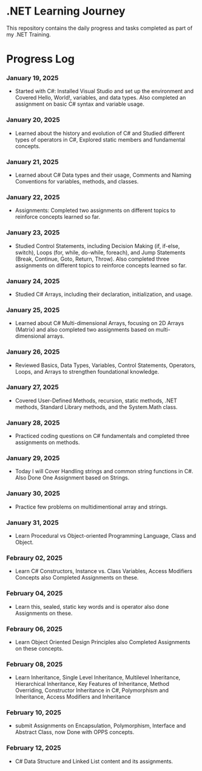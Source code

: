 # .NET Learning Journey
This repository contains the daily progress and tasks completed as part of my .NET Training.

# Progress Log
### January 19, 2025
- Started with C#: Installed Visual Studio and set up the environment and Covered Hello, World!, variables, and data types. Also completed an assignment on basic C# syntax and variable usage.
### January 20, 2025
- Learned about the history and evolution of C# and Studied different types of operators in C#, Explored static members and fundamental concepts.
### January 21, 2025
- Learned about C# Data types and their usage, Comments and Naming Conventions for variables, methods, and classes.
### January 22, 2025
- Assignments: Completed two assignments on different topics to reinforce concepts learned so far.
### January 23, 2025
- Studied Control Statements, including Decision Making (if, if-else, switch), Loops (for, while, do-while, foreach), and Jump Statements (Break, Continue, Goto, Return, Throw). Also completed three assignments on different topics to reinforce concepts learned so far.
### January 24, 2025
- Studied C# Arrays, including their declaration, initialization, and usage.
### January 25, 2025
- Learned about C# Multi-dimensional Arrays, focusing on 2D Arrays (Matrix) and also completed two assignments based on multi-dimensional arrays.
### January 26, 2025
- Reviewed Basics, Data Types, Variables, Control Statements, Operators, Loops, and Arrays to strengthen foundational knowledge.
### January 27, 2025
- Covered User-Defined Methods, recursion, static methods, .NET methods, Standard Library methods, and the System.Math class.
### January 28, 2025
- Practiced coding questions on C# fundamentals and completed three assignments on methods.
### January 29, 2025
- Today I will Cover Handling strings and common string functions in C#. Also Done One Assignment based on Strings.
### January 30, 2025
- Practice few problems on multidimentional array and strings.
### January 31, 2025
- Learn Procedural vs Object-oriented Programming Language, Class and Object.
### Febraury 02, 2025
- Learn C# Constructors, Instance vs. Class Variables, Access Modifiers Concepts also Completed Assignments on these.
### February 04, 2025
- Learn this, sealed, static key words and is operator also done Assignments on these.
### Febraury 06, 2025
- Learn Object Oriented Design Principles also Completed Assignments on these concepts.
### February 08, 2025
- Learn Inheritance, Single Level Inheritance, Multilevel Inheritance, Hierarchical Inheritance, Key Features of Inheritance, Method Overriding, Constructor Inheritance in C#, Polymorphism and Inheritance, Access Modifiers and Inheritance
### February 10, 2025
- submit Assignments on Encapsulation, Polymorphism, Interface and Abstract Class, now Done with OPPS concepts.
### February 12, 2025
- C# Data Structure and Linked List content and its assignments.
